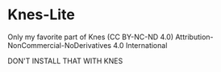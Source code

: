 # Knes-Lite
Only my favorite part of Knes
(CC BY-NC-ND 4.0) 
Attribution-NonCommercial-NoDerivatives 4.0 International 

DON'T INSTALL THAT WITH KNES